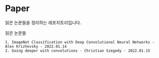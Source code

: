 # Paper

읽은 논문들을 정리하는 레포지토리입니다.



읽은 논문들

 	1. ImageNet Classification with Deep Convolutional Neural Networks - Alex Krizhevsky - 2022.01.14
 	2. Going deeper with convolutions - Christian Szegedy - 2022.01.15